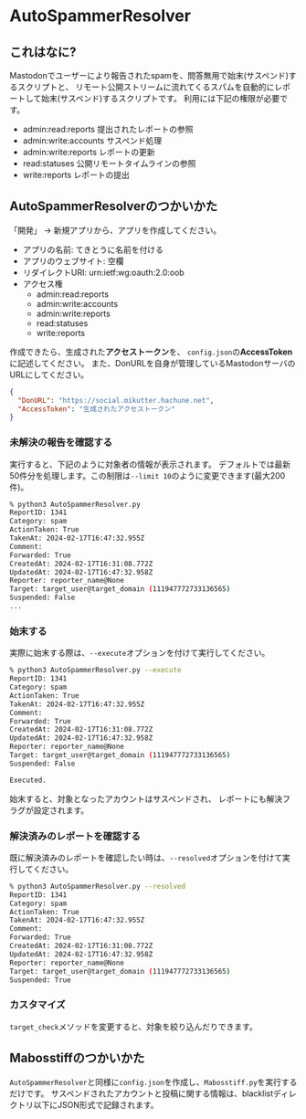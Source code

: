 # AutoSpammerResolver

## これはなに?
Mastodonでユーザーにより報告されたspamを、問答無用で始末(サスペンド)するスクリプトと、
リモート公開ストリームに流れてくるスパムを自動的にレポートして始末(サスペンド)するスクリプトです。
利用には下記の権限が必要です。

- admin:read:reports 提出されたレポートの参照
- admin:write:accounts サスペンド処理
- admin:write:reports レポートの更新
- read:statuses 公開リモートタイムラインの参照
- write:reports レポートの提出

## AutoSpammerResolverのつかいかた
「開発」 -> 新規アプリから、アプリを作成してください。

- アプリの名前: てきとうに名前を付ける
- アプリのウェブサイト: 空欄
- リダイレクトURI: urn:ietf:wg:oauth:2.0:oob
- アクセス権
  - admin:read:reports
  - admin:write:accounts
  - admin:write:reports
  - read:statuses
  - write:reports

作成できたら、生成された**アクセストークン**を、
`config.json`の**AccessToken**に記述してください。
また、DonURLを自身が管理しているMastodonサーバのURLにしてください。

```json
{
  "DonURL": "https://social.mikutter.hachune.net",
  "AccessToken": "生成されたアクセストークン"
}
```

### 未解決の報告を確認する
実行すると、下記のように対象者の情報が表示されます。
デフォルトでは最新50件分を処理します。この制限は`--limit 10`のように変更できます(最大200件)。

```sh
% python3 AutoSpammerResolver.py
ReportID: 1341
Category: spam
ActionTaken: True
TakenAt: 2024-02-17T16:47:32.955Z
Comment:
Forwarded: True
CreatedAt: 2024-02-17T16:31:08.772Z
UpdatedAt: 2024-02-17T16:47:32.958Z
Reporter: reporter_name@None
Target: target_user@target_domain (111947772733136565)
Suspended: False
...
```

### 始末する
実際に始末する際は、`--execute`オプションを付けて実行してください。
```sh
% python3 AutoSpammerResolver.py --execute
ReportID: 1341
Category: spam
ActionTaken: True
TakenAt: 2024-02-17T16:47:32.955Z
Comment:
Forwarded: True
CreatedAt: 2024-02-17T16:31:08.772Z
UpdatedAt: 2024-02-17T16:47:32.958Z
Reporter: reporter_name@None
Target: target_user@target_domain (111947772733136565)
Suspended: False

Executed.
```
始末すると、対象となったアカウントはサスペンドされ、
レポートにも解決フラグが設定されます。


### 解決済みのレポートを確認する

既に解決済みのレポートを確認したい時は、`--resolved`オプションを付けて実行してください。

```sh
% python3 AutoSpammerResolver.py --resolved
ReportID: 1341
Category: spam
ActionTaken: True
TakenAt: 2024-02-17T16:47:32.955Z
Comment:
Forwarded: True
CreatedAt: 2024-02-17T16:31:08.772Z
UpdatedAt: 2024-02-17T16:47:32.958Z
Reporter: reporter_name@None
Target: target_user@target_domain (111947772733136565)
Suspended: True
```

### カスタマイズ
`target_check`メソッドを変更すると、対象を絞り込んだりできます。


## Mabosstiffのつかいかた
`AutoSpammerResolver`と同様に`config.json`を作成し、`Mabosstiff.py`を実行するだけです。
サスペンドされたアカウントと投稿に関する情報は、blacklistディレクトリ以下にJSON形式で記録されます。
